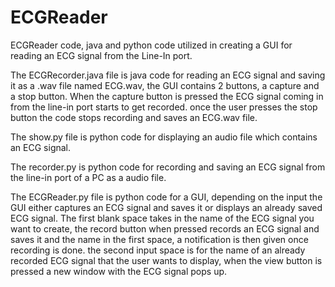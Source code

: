 # ECGReader
ECGReader code, java and python code utilized in creating a GUI for reading an ECG signal from the Line-In port. 

The ECGRecorder.java file is java code for reading an ECG signal and saving it as a .wav file named ECG.wav, the GUI contains 2 buttons, a capture and a stop button. When the capture button is pressed the ECG signal coming in from the line-in port starts to get recorded. once the user presses the stop button the code stops recording and saves an ECG.wav file. 


The show.py file is python code for displaying an audio file which contains an ECG signal.

The recorder.py is python code for recording and saving an ECG signal from the line-in port of a PC as a audio file.

The ECGReader.py file is python code for a GUI, depending on the input the GUI either captures an ECG signal and saves it or displays an already saved ECG signal. The first blank space takes in the name of the ECG signal you want to create, the record button when pressed records an ECG signal and saves it and the name in the first space, a notification is then given once recording is done. the second input space is for the name of an already recorded ECG signal that the user wants to display, when the view button is pressed a new window with the ECG signal pops up.

